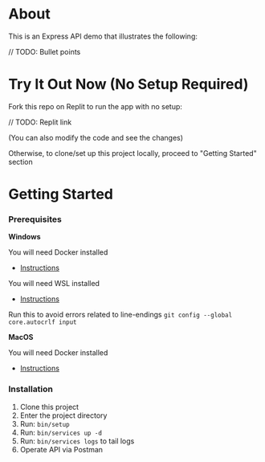# About

This is an Express API demo that illustrates the following:

// TODO: Bullet points


# Try It Out Now (No Setup Required)

Fork this repo on Replit to run the app with no setup:

// TODO: Replit link

(You can also modify the code and see the changes)

Otherwise, to clone/set up this project locally, proceed to "Getting Started" section


# Getting Started

### Prerequisites

**Windows**

You will need Docker installed
- [Instructions](https://learn.microsoft.com/en-us/windows/wsl/install#install-wsl-command)

You will need WSL installed
- [Instructions](https://docs.docker.com/desktop/install/windows-install)

Run this to avoid errors related to line-endings
`git config --global core.autocrlf input`

**MacOS**

You will need Docker installed
- [Instructions](https://docs.docker.com/desktop/install/mac-install)


### Installation

1. Clone this project
1. Enter the project directory
1. Run: `bin/setup`
1. Run: `bin/services up -d`
1. Run: `bin/services logs` to tail logs
1. Operate API via Postman

